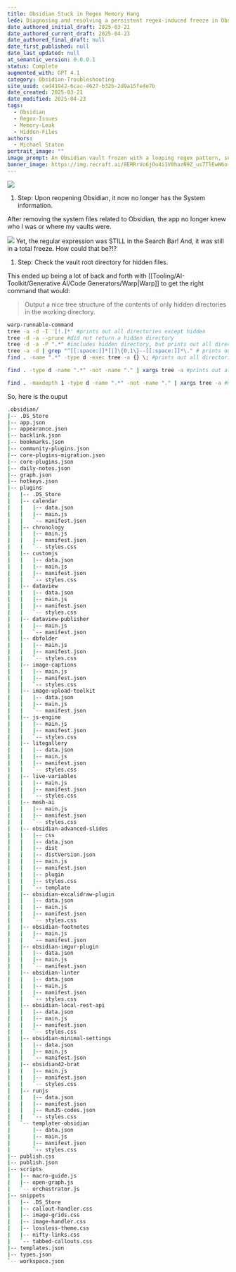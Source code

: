 ```yaml
---
title: Obsidian Stuck in Regex Memory Hang
lede: Diagnosing and resolving a persistent regex-induced freeze in Obsidian, including hidden file investigation and advanced directory tree commands.
date_authored_initial_draft: 2025-03-21
date_authored_current_draft: 2025-04-23
date_authored_final_draft: null
date_first_published: null
date_last_updated: null
at_semantic_version: 0.0.0.1
status: Complete
augmented_with: GPT 4.1
category: Obsidian-Troubleshooting
site_uuid: ced41942-6cac-4627-b32b-2d0a15fe4e7b
date_created: 2025-03-21
date_modified: 2025-04-23
tags:
  - Obsidian
  - Regex-Issues
  - Memory-Leak
  - Hidden-Files
authors:
  - Michael Staton
portrait_image: ""
image_prompt: An Obsidian vault frozen with a looping regex pattern, surrounded by hidden files and directory trees, visualizing a memory hang.
banner_image: https://img.recraft.ai/8ERRrVo6jOu4i1V0hazN9Z_us7TlEwW6o-MMozPFkHQ/rs:fit:2048:1024:0/raw:1/plain/abs://external/images/bc9ab224-7106-4c27-b930-81e205a3dc91
---
```


![](https://i.imgur.com/3HfecxN.gif)



1. Step: Upon reopening Obsidian, it now no longer has the System information.  

After removing the system files related to Obsidian, the app no longer knew who I was or where my vaults were.

![](https://i.imgur.com/p5XVKb5.gif)
Yet, the regular expression was STILL in the Search Bar!  And, it was still in a total freeze. How could that be?!?

1. Step: Check the vault root directory for hidden files.  
   
This ended up being a lot of back and forth with [[Tooling/AI-Toolkit/Generative AI/Code Generators/Warp|Warp]] to get the right command that would:
>Output a nice tree structure of the contents of only hidden directories in the working directory. 

```bash
warp-runnable-command
tree -a -d -I '[!.]*' #prints out all directories except hidden
tree -d -a --prune #did not return a hidden directory
tree -d -a -P ".*" #includes hidden directory, but prints out all directories
tree -a -d | grep "^[[:space:]]*[|]\{0,1\}--[[:space:]]*\." # prints out only hidden directories but not their contents
find . -name ".*" -type d -exec tree -a {} \; #prints out all directories and their contents. 

find . -type d -name ".*" -not -name "." | xargs tree -a #prints out all nested content of hidden directories. 

find . -maxdepth 1 -type d -name ".*" -not -name "." | xargs tree -a #meets criteria, but only prints one level deep. -- looks much nicer
```

So, here is the ouput
   
```bash
.obsidian/
|-- .DS_Store
|-- app.json
|-- appearance.json
|-- backlink.json
|-- bookmarks.json
|-- community-plugins.json
|-- core-plugins-migration.json
|-- core-plugins.json
|-- daily-notes.json
|-- graph.json
|-- hotkeys.json
|-- plugins
|   |-- .DS_Store
|   |-- calendar
|   |   |-- data.json
|   |   |-- main.js
|   |   `-- manifest.json
|   |-- chronology
|   |   |-- main.js
|   |   |-- manifest.json
|   |   `-- styles.css
|   |-- customjs
|   |   |-- data.json
|   |   |-- main.js
|   |   |-- manifest.json
|   |   `-- styles.css
|   |-- dataview
|   |   |-- data.json
|   |   |-- main.js
|   |   |-- manifest.json
|   |   `-- styles.css
|   |-- dataview-publisher
|   |   |-- main.js
|   |   `-- manifest.json
|   |-- dbfolder
|   |   |-- main.js
|   |   |-- manifest.json
|   |   `-- styles.css
|   |-- image-captions
|   |   |-- main.js
|   |   |-- manifest.json
|   |   `-- styles.css
|   |-- image-upload-toolkit
|   |   |-- data.json
|   |   |-- main.js
|   |   `-- manifest.json
|   |-- js-engine
|   |   |-- main.js
|   |   |-- manifest.json
|   |   `-- styles.css
|   |-- litegallery
|   |   |-- data.json
|   |   |-- main.js
|   |   |-- manifest.json
|   |   `-- styles.css
|   |-- live-variables
|   |   |-- main.js
|   |   |-- manifest.json
|   |   `-- styles.css
|   |-- mesh-ai
|   |   |-- main.js
|   |   |-- manifest.json
|   |   `-- styles.css
|   |-- obsidian-advanced-slides
|   |   |-- css
|   |   |-- data.json
|   |   |-- dist
|   |   |-- distVersion.json
|   |   |-- main.js
|   |   |-- manifest.json
|   |   |-- plugin
|   |   |-- styles.css
|   |   `-- template
|   |-- obsidian-excalidraw-plugin
|   |   |-- data.json
|   |   |-- main.js
|   |   |-- manifest.json
|   |   `-- styles.css
|   |-- obsidian-footnotes
|   |   |-- main.js
|   |   `-- manifest.json
|   |-- obsidian-imgur-plugin
|   |   |-- data.json
|   |   |-- main.js
|   |   `-- manifest.json
|   |-- obsidian-linter
|   |   |-- data.json
|   |   |-- main.js
|   |   |-- manifest.json
|   |   `-- styles.css
|   |-- obsidian-local-rest-api
|   |   |-- data.json
|   |   |-- main.js
|   |   |-- manifest.json
|   |   `-- styles.css
|   |-- obsidian-minimal-settings
|   |   |-- data.json
|   |   |-- main.js
|   |   `-- manifest.json
|   |-- obsidian42-brat
|   |   |-- main.js
|   |   |-- manifest.json
|   |   `-- styles.css
|   |-- runjs
|   |   |-- data.json
|   |   |-- manifest.json
|   |   |-- RunJS-codes.json
|   |   `-- styles.css
|   `-- templater-obsidian
|       |-- data.json
|       |-- main.js
|       |-- manifest.json
|       `-- styles.css
|-- publish.css
|-- publish.json
|-- scripts
|   |-- macro-guide.js
|   |-- open-graph.js
|   `-- orchestrator.js
|-- snippets
|   |-- .DS_Store
|   |-- callout-handler.css
|   |-- image-grids.css
|   |-- image-handler.css
|   |-- lossless-theme.css
|   |-- nifty-links.css
|   `-- tabbed-callouts.css
|-- templates.json
|-- types.json
`-- workspace.json
